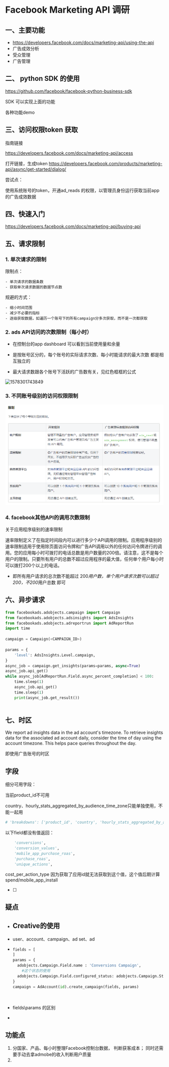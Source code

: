 #  Facebook Marketing API 调研

## 一、主要功能

- https://developers.facebook.com/docs/marketing-api/using-the-api
- 广告成效分析
- 受众管理
- 广告管理

## 二、 python SDK 的使用

https://github.com/facebook/facebook-python-business-sdk

SDK 可以实现上面的功能

各种功能demo

## 三、访问权限token 获取

指南链接

https://developers.facebook.com/docs/marketing-api/access

打开链接，生成token https://developers.facebook.com/products/marketing-api/async/get-started/dialog/



尝试点：

使用系统账号的token，开通ad_reads 的权限，以管理员身份运行获取当前app 的广告成效数据











## 四、快速入门

https://developers.facebook.com/docs/marketing-api/buying-api



## 五、请求限制

### 1. 单次请求的限制

限制点：

	- 单次请求的数据条数
	- 获取单次请求数据的数据节点数

规避的方式：

	- 缩小时间范围
	- 减少不必要的指标
	- 逐级获取数据，如遍历一个账号下的所有campaign分多次获取，而不是一次都获取

### 2. ads API访问的次数限制（每小时）

- 在控制台的app dashboard 可以看到当前使用量和余量

- 是按账号区分的，每个账号的实际请求次数、每小时能请求的最大次数 都是相互独立的
- 最大请求数跟各个账号下活跃的广告数有关，见红色框框的公式

![1578301743849](C:\Users\wpzhou\AppData\Roaming\Typora\typora-user-images\1578301743849.png)

### 3. 不同账号级别的访问权限限制

![1577677892422](../../pictures/facebook账号限制.png)

### 4. facebook其他API的调用次数限制

关于应用程序级别的速率限制

速率限制定义了在指定时间段内可以进行多少个API调用的限制。应用程序级别的速率限制适用于使用除页面访问令牌和广告API调用以外的任何访问令牌进行的调用。您的应用每小时可拨打的电话总数是用户数量的200倍。请注意，这不是每个用户的限制。只要所有用户的总数不超过应用程序的最大值，任何单个用户每小时可以拨打200个以上的电话。

- 即所有用户请求的总次数不能超过 200*用户数，单个用户请求次数可以超过200，不200*用户总数  即可

## 六、异步请求

```python
from facebookads.adobjects.campaign import Campaign
from facebookads.adobjects.adsinsights import AdsInsights
from facebookads.adobjects.adreportrun import AdReportRun
import time

campaign = Campaign(<CAMPAIGN_ID>)

params = {
    'level': AdsInsights.Level.campaign,
}
async_job = campaign.get_insights(params=params, async=True)
async_job.api_get()
while async_job[AdReportRun.Field.async_percent_completion] < 100:
    time.sleep(1)
    async_job.api_get()
    time.sleep(1)
    print(async_job.get_result())
    
```



## 七、时区

We report ad insights data in the ad account's timezone. To retrieve insights data for the associated ad account daily, consider the time of day using the account timezone. This helps pace queries throughout the day.

即使用广告账号的时区



## 字段

细分可用字段：

当前product_id不可用

country、hourly_stats_aggregated_by_audience_time_zone只能单独使用，不能一起用



```python
# 'breakdowns': ['product_id', 'country', 'hourly_stats_aggregated_by_audience_time_zone'],
```

以下field都没有值返回：

```python
    'conversions',
    'conversion_values',
    'mobile_app_purchase_roas',
    'purchase_roas',
    'unique_actions',
```

cost_per_action_type 因为获取了应用id就无法获取到这个值，这个值后期计算spend/mobile_app_install

- [ ] 

  



## 疑点

- ## Creative的使用

- user、account、campaign、ad set、ad

- ```python
  fields = [
  ]
  params = {
    adobjects.Campaign.Field.name : 'Conversions Campaign',
      #这个状态的使用
    adobjects.Campaign.Field.configured_status: adobjects.Campaign.Status.paused,
  }
  campaign = AdAccount(id).create_campaign(fields, params)
  
  
  
  
  ```

- fields\params 的区别
- 





## 功能点

1. 分国家、产品、每小时整理Facebook控制台数据， 判断获客成本； 同时还需要手动去拿admobe的收入判断用户质量
2. 
